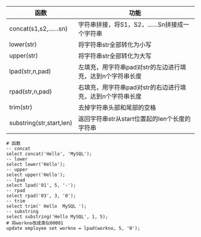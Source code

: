 | 函数                     | 功能                                                      |
| ------------------------ | --------------------------------------------------------- |
| concat(s1,s2,……sn)       | 字符串拼接，将S1，S2，……Sn拼接成一个字符串                |
| lower(str)               | 将字符串str全部转化为小写                                 |
| upper(str)               | 将字符串str全部转化为大写                                 |
| lpad(str,n,pad)          | 左填充，用字符串pad对str的左边进行填充，达到n个字符串长度 |
| rpad(str,n,pad)          | 右填充，用字符串pad对str的右边进行填充，达到n个字符串长度 |
| trim(str)                | 去掉字符串头部和尾部的空格                                |
| substring(str,start,len) | 返回字符串str从start位置起的len个长度的字符串             |

```mysql
# 函数
-- concat
select concat('Hello', 'MySQL');
-- lower
select lower('Hello');
-- upper
select upper('Hello');
-- lpad
select lpad('01', 5, '-');
-- rpad
select rpad('03', 3, '0');
-- trim
select trim(' Hello  MySQL ');
-- substring
select substring('Hello MySQL', 1, 5);
# 将workno改成类似00001
update employee set workno = lpad(workno, 5, '0');
```

